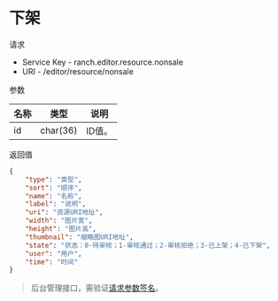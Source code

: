 # 下架

请求
- Service Key - ranch.editor.resource.nonsale
- URI - /editor/resource/nonsale

参数

|名称|类型|说明|
|---|---|---|
|id|char(36)|ID值。|

返回值
```json
{
    "type": "类型",
    "sort": "顺序",
    "name": "名称",
    "label": "说明",
    "uri": "资源URI地址",
    "width": "图片宽",
    "height": "图片高",
    "thumbnail": "缩略图URI地址",
    "state": "状态：0-待审核；1-审核通过；2-审核拒绝；3-已上架；4-已下架",
    "user": "用户",
    "time": "时间"
}
```

> 后台管理接口，需验证[请求参数签名](https://github.com/heisedebaise/tephra/blob/master/tephra-ctrl/doc/sign.md)。